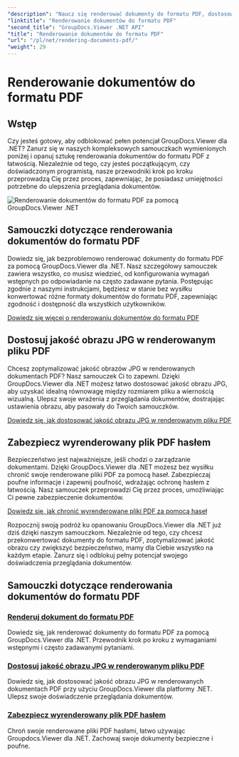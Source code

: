 ```yaml
---
"description": "Naucz się renderować dokumenty do formatu PDF, dostosowywać jakość obrazu JPG i chronić pliki PDF hasłami, korzystając z samouczków GroupDocs.Viewer dla platformy .NET."
"linktitle": "Renderowanie dokumentów do formatu PDF"
"second_title": "GroupDocs.Viewer .NET API"
"title": "Renderowanie dokumentów do formatu PDF"
"url": "/pl/net/rendering-documents-pdf/"
"weight": 29
---
```


# Renderowanie dokumentów do formatu PDF


## Wstęp

Czy jesteś gotowy, aby odblokować pełen potencjał GroupDocs.Viewer dla .NET? Zanurz się w naszych kompleksowych samouczkach wymienionych poniżej i opanuj sztukę renderowania dokumentów do formatu PDF z łatwością. Niezależnie od tego, czy jesteś początkującym, czy doświadczonym programistą, nasze przewodniki krok po kroku przeprowadzą Cię przez proces, zapewniając, że posiadasz umiejętności potrzebne do ulepszenia przeglądania dokumentów.

![Renderowanie dokumentów do formatu PDF za pomocą GroupDocs.Viewer .NET](/viewer/rendering-documents-pdf/image.png)

## Samouczki dotyczące renderowania dokumentów do formatu PDF

Dowiedz się, jak bezproblemowo renderować dokumenty do formatu PDF za pomocą GroupDocs.Viewer dla .NET. Nasz szczegółowy samouczek zawiera wszystko, co musisz wiedzieć, od konfigurowania wymagań wstępnych po odpowiadanie na często zadawane pytania. Postępując zgodnie z naszymi instrukcjami, będziesz w stanie bez wysiłku konwertować różne formaty dokumentów do formatu PDF, zapewniając zgodność i dostępność dla wszystkich użytkowników.

[Dowiedz się więcej o renderowaniu dokumentów do formatu PDF](./render-to-pdf/)

## Dostosuj jakość obrazu JPG w renderowanym pliku PDF

Chcesz zoptymalizować jakość obrazów JPG w renderowanych dokumentach PDF? Nasz samouczek Ci to zapewni. Dzięki GroupDocs.Viewer dla .NET możesz łatwo dostosować jakość obrazu JPG, aby uzyskać idealną równowagę między rozmiarem pliku a wiernością wizualną. Ulepsz swoje wrażenia z przeglądania dokumentów, dostrajając ustawienia obrazu, aby pasowały do Twoich samouczków.

[Dowiedz się, jak dostosować jakość obrazu JPG w renderowanym pliku PDF](./adjust-jpg-quality-pdf/)

## Zabezpiecz wyrenderowany plik PDF hasłem

Bezpieczeństwo jest najważniejsze, jeśli chodzi o zarządzanie dokumentami. Dzięki GroupDocs.Viewer dla .NET możesz bez wysiłku chronić swoje renderowane pliki PDF za pomocą haseł. Zabezpieczaj poufne informacje i zapewnij poufność, wdrażając ochronę hasłem z łatwością. Nasz samouczek przeprowadzi Cię przez proces, umożliwiając Ci pewne zabezpieczenie dokumentów.

[Dowiedz się, jak chronić wyrenderowane pliki PDF za pomocą haseł](./protect-pdf/)

Rozpocznij swoją podróż ku opanowaniu GroupDocs.Viewer dla .NET już dziś dzięki naszym samouczkom. Niezależnie od tego, czy chcesz przekonwertować dokumenty do formatu PDF, zoptymalizować jakość obrazu czy zwiększyć bezpieczeństwo, mamy dla Ciebie wszystko na każdym etapie. Zanurz się i odblokuj pełny potencjał swojego doświadczenia przeglądania dokumentów.
## Samouczki dotyczące renderowania dokumentów do formatu PDF
### [Renderuj dokument do formatu PDF](./render-to-pdf/)
Dowiedz się, jak renderować dokumenty do formatu PDF za pomocą GroupDocs.Viewer dla .NET. Przewodnik krok po kroku z wymaganiami wstępnymi i często zadawanymi pytaniami.
### [Dostosuj jakość obrazu JPG w renderowanym pliku PDF](./adjust-jpg-quality-pdf/)
Dowiedz się, jak dostosować jakość obrazu JPG w renderowanych dokumentach PDF przy użyciu GroupDocs.Viewer dla platformy .NET. Ulepsz swoje doświadczenie przeglądania dokumentów.
### [Zabezpiecz wyrenderowany plik PDF hasłem](./protect-pdf/)
Chroń swoje renderowane pliki PDF hasłami, łatwo używając Groupdocs.Viewer dla .NET. Zachowaj swoje dokumenty bezpieczne i poufne.